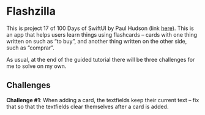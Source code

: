 # Flashzilla

This is project 17 of 100 Days of SwiftUI by Paul Hudson (link [here](https://www.hackingwithswift.com/books/ios-swiftui/flashzilla-introduction)). This is an app that helps users learn things using flashcards – cards with one thing written on such as “to buy”, and another thing written on the other side, such as “comprar”.

As usual, at the end of the guided tutorial there will be three challenges for me to solve on my own.

## Challenges

**Challenge #1**: When adding a card, the textfields keep their current text – fix that so that the textfields clear themselves after a card is added.
